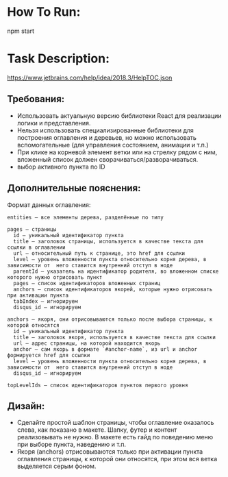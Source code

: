 # How To Run:
  npm start

# Task Description:

https://www.jetbrains.com/help/idea/2018.3/HelpTOC.json


## Требования:
  - Использовать актуальную версию библиотеки React для реализации логики и представления.
  - Нельзя использовать специализированные библиотеки для построения оглавления и деревьев, но можно использовать вспомогательные (для  управления состоянием, анимации и т.п.)
  - При клике на корневой элемент ветки или на стрелку рядом с ним, вложенный список должен сворачиваться/разворачиваться.
  - выбор активного пункта по ID


## Дополнительные пояснения:
  Формат данных оглавления:
  
    entities – все элементы дерева, разделённые по типу
  
    pages – страницы
      id – уникальный идентификатор пункта
      title – заголовок страницы, используется в качестве текста для ссылки в оглавлении
      url – относительный путь к странице, это href для ссылки
      level – уровень вложенности пункта относительно корня дерева, в зависимости от  него ставится внутренний отступ в ноде
      parentId – указатель на идентификатор родителя, во вложенном списке которого нужно отрисовать пункт
      pages – список идентификаторов вложенных страниц
      anchors – список идентификаторов якорей, которые нужно отрисовать при активации пункта
      tabIndex – игнорируем
      disqus_id – игнорируем
  
    anchors – якоря, они отрисовываются только после выбора страницы, к которой относятся
      id – уникальный идентификатор пункта
      title – заголовок якоря, используется в качестве текста для ссылки
      url – адрес страницы, на которой находится якорь
      anchor – сам якорь в формате `#anchor-name`, из url и anchor формируется href для ссылки
      level – уровень вложенности пункта относительно корня дерева, в зависимости от  него ставится внутренний отступ в ноде
      disqus_id – игнорируем
    
    topLevelIds – список идентификаторов пунктов первого уровня
  
## Дизайн: 
  - Сделайте простой шаблон страницы, чтобы оглавление оказалось слева, как показано в макете. Шапку, футер и контент реализовывать не нужно. В макете есть гайд по поведению меню при выборе пункта, наведению и т.п.
  - Якоря (anchors) отрисовываются только при активации пункта оглавления страницы, к которой они относятся, при этом вся ветка выделяется серым фоном.

